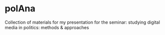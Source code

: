 # polAna
Collection of materials for my presentation for the seminar: studying digital media in politics: methods &amp; approaches

